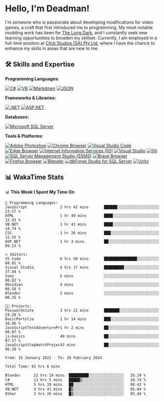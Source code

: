 # Hello, I'm Deadman!

I'm someone who is passionate about developing modifications for video games, a craft that first introduced me to programming. My most notable modding work has been for [The Long Dark](https://www.thelongdark.com/), and I constantly seek new learning opportunities to broaden my skillset. Currently, I am employed in a full-time position at [Click Studios (SA) Pty Ltd](https://www.clickstudios.com.au/), where I have the chance to enhance my skills in areas that are new to me.

## 🛠 Skills and Expertise
**Programming Languages:** 

[![C#](https://img.shields.io/badge/c%23-%23239120.svg?style=for-the-badge&logo=csharp&logoColor=white)](https://docs.microsoft.com/en-us/dotnet/csharp/) [![VB](https://img.shields.io/badge/VB.NET-%239561CC.svg?style=for-the-badge&logo=visualbasic&logoColor=white)](https://docs.microsoft.com/en-us/dotnet/visual-basic/) [![Markdown](https://img.shields.io/badge/markdown-%23000000.svg?style=for-the-badge&logo=markdown&logoColor=white)](https://www.markdownguide.org/) [![JSON](https://img.shields.io/badge/JSON-%23000000.svg?style=for-the-badge&logo=json&logoColor=white)](https://www.json.org/json-en.html)

**Frameworks & Libraries:**

[![.NET](https://img.shields.io/badge/.NET-%23512BD4.svg?style=for-the-badge&logo=dotnet&logoColor=white)](https://dotnet.microsoft.com/) [![ASP.NET](https://img.shields.io/badge/ASP.NET-%23512BD4.svg?style=for-the-badge&logo=dotnet&logoColor=white)](https://dotnet.microsoft.com/apps/aspnet)

**Databases:**

[![Microsoft SQL Server](https://img.shields.io/badge/Microsoft%20SQL%20Server-CC2927?style=for-the-badge&logo=microsoft%20sql%20server&logoColor=white)](https://www.microsoft.com/en-us/sql-server)

**Tools & Platforms:**

[![Adobe Photoshop](https://img.shields.io/badge/adobe%20photoshop-%2331A8FF.svg?style=for-the-badge&logo=adobe-photoshop&logoColor=white)](https://www.adobe.com/products/photoshop.html) [![Chrome Browser](https://img.shields.io/badge/chrome%20browser-%234285F4.svg?style=for-the-badge&logo=google-chrome&logoColor=white)](https://www.google.com/chrome/) [![Visual Studio Code](https://img.shields.io/badge/visual%20studio%20code-%23007ACC.svg?style=for-the-badge&logo=visual-studio-code&logoColor=white)](https://code.visualstudio.com/) [![Edge Browser](https://img.shields.io/badge/edge%20browser-%230078D7.svg?style=for-the-badge&logo=microsoft-edge&logoColor=white)](https://www.microsoft.com/edge) [![Internet Information Services (IIS)](https://img.shields.io/badge/Internet%20Information%20Services-%23512BD4.svg?style=for-the-badge&logo=internet-information-services&logoColor=white)](https://www.iis.net/) [![Visual Studio](https://img.shields.io/badge/visual%20studio-%235C2D91.svg?style=for-the-badge&logo=visual-studio&logoColor=white)](https://visualstudio.microsoft.com/) [![Git](https://img.shields.io/badge/git-%23F05033.svg?style=for-the-badge&logo=git&logoColor=white)](https://git-scm.com/) [![SQL Server Management Studio (SSMS)](https://img.shields.io/badge/SQL%20Server%20Management%20Studio-%23E95420.svg?style=for-the-badge&logo=sql-server-management-studio&logoColor=white)](https://docs.microsoft.com/en-us/sql/ssms/sql-server-management-studio-ssms) [![Brave Browser](https://img.shields.io/badge/brave%20browser-%23FB542B.svg?style=for-the-badge&logo=brave&logoColor=white)](https://brave.com/) [![Firefox Browser](https://img.shields.io/badge/firefox%20browser-%23FF7139.svg?style=for-the-badge&logo=firefox-browser&logoColor=white)](https://www.mozilla.org/en-US/firefox/new/) [![Blender](https://img.shields.io/badge/blender-%23F5792A.svg?style=for-the-badge&logo=blender&logoColor=white)](https://www.blender.org/) [![dbForge Studio for SQL Server](https://img.shields.io/badge/dbForge%20Studio-%23F8981D.svg?style=for-the-badge&logo=dbforge-studio&logoColor=white)](https://www.devart.com/dbforge/sql/studio/) [![Unity](https://img.shields.io/badge/unity-%23000000.svg?style=for-the-badge&logo=unity&logoColor=white)](https://unity.com/) 
 
## 📊 WakaTime Stats
<!--START_SECTION:waka-->
📊 **This Week I Spent My Time On** 

```text
💬 Programming Languages: 
JavaScript               2 hrs 42 mins       ██████░░░░░░░░░░░░░░░░░░░   23.57 % 
HTML                     1 hr 49 mins        ████░░░░░░░░░░░░░░░░░░░░░   15.93 % 
VB.NET                   1 hr 41 mins        ████░░░░░░░░░░░░░░░░░░░░░   14.74 % 
CSS                      1 hr 26 mins        ███░░░░░░░░░░░░░░░░░░░░░░   12.55 % 
ASP.NET                  1 hr 3 mins         ██░░░░░░░░░░░░░░░░░░░░░░░   09.23 % 

🔥 Editors: 
VS Code                  6 hrs 58 mins       ███████████████░░░░░░░░░░   60.81 % 
Visual Studio            4 hrs 17 mins       █████████░░░░░░░░░░░░░░░░   37.44 % 
Ssms                     5 mins              ░░░░░░░░░░░░░░░░░░░░░░░░░   00.82 % 
Obsidian                 4 mins              ░░░░░░░░░░░░░░░░░░░░░░░░░   00.58 % 
Blender                  2 mins              ░░░░░░░░░░░░░░░░░░░░░░░░░   00.35 % 

🐱‍💻 Projects: 
Passwordstate            3 hrs 21 mins       ███████░░░░░░░░░░░░░░░░░░   29.28 % 
BasicPortolio            1 hr 14 mins        ███░░░░░░░░░░░░░░░░░░░░░░   10.86 % 
JavaScriptTextAdventurePr1 hr 2 mins         ██░░░░░░░░░░░░░░░░░░░░░░░   09.07 % 
js-basics                49 mins             ██░░░░░░░░░░░░░░░░░░░░░░░   07.17 % 
JavaScriptStopWatchProjec43 mins             ██░░░░░░░░░░░░░░░░░░░░░░░   06.28 % 
```


<!--END_SECTION:waka-->

<!--START_SECTION:wakaaddon-->

```txt
From: 15 January 2022 - To: 10 February 2024

Total Time: 63 hrs 6 mins

Blender      22 hrs 19 mins  █████████░░░░░░░░░░░░░░░░   35.39 %
C#           13 hrs 5 mins   █████▒░░░░░░░░░░░░░░░░░░░   20.74 %
HTML         5 hrs 19 mins   ██░░░░░░░░░░░░░░░░░░░░░░░   08.43 %
VB.NET       3 hrs 41 mins   █▒░░░░░░░░░░░░░░░░░░░░░░░   05.84 %
Other        3 hrs 26 mins   █▒░░░░░░░░░░░░░░░░░░░░░░░   05.44 %
```

<!--END_SECTION:wakaaddon-->
